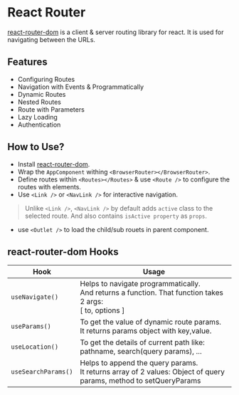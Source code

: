 # React Router

[react-router-dom](https://www.npmjs.com/package/react-router-dom) is a client & server routing library for react. It is used for navigating between the URLs.

## Features

- Configuring Routes
- Navigation with Events & Programmatically
- Dynamic Routes
- Nested Routes
- Route with Parameters
- Lazy Loading
- Authentication

## How to Use?
- Install [react-router-dom](https://www.npmjs.com/package/react-router-dom).
- Wrap the `AppComponent` withing `<BrowserRouter></BrowserRouter>`.
- Define routes within `<Routes></Routes>` & use `<Route />` to configure the routes with elements.
- Use `<Link />` or `<NavLink />` for interactive navigation.
> Unlike `<Link />`, `<NavLink />` by default adds `active` class to the selected route. And also contains `isActive property` as `props`.
- use `<Outlet />` to load the child/sub rouets in parent component.

## react-router-dom Hooks

| Hook                | Usage                                                                                                                  |
|---------------------|------------------------------------------------------------------------------------------------------------------------|
| `useNavigate()`     | Helps to navigate programmatically. <br/>And returns a function. That function takes 2 args:<br/> [ to, options ]      |
| `useParams()`       | To get the value of dynamic route params. <br /> It returns params object with key,value.                              |
| `useLocation()`     | To get the details of current path like: pathname, search(query params), ...                                           |
| `useSearchParams()` | Helps to append the query params. <br />It returns array of 2 values: Object of query params, method to setQueryParams |
